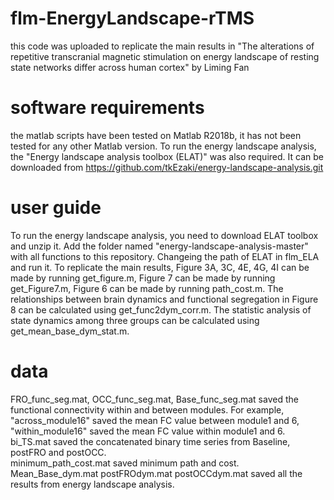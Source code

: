 # flm-EnergyLandscape-rTMS
this code was uploaded to replicate the main results in "The alterations of repetitive transcranial magnetic stimulation on energy landscape of resting state networks differ across human cortex" by Liming Fan
# software requirements
the matlab scripts have been tested on Matlab R2018b, it has not been tested for any other Matlab version.
To run the energy landscape analysis, the "Energy landscape analysis toolbox (ELAT)" was also required. It can be downloaded from https://github.com/tkEzaki/energy-landscape-analysis.git
# user guide
To run the energy landscape analysis, you need to download ELAT toolbox and unzip it. Add the folder named "energy-landscape-analysis-master" with all functions to this repository. Changeing the path of ELAT in flm_ELA and run it.
To replicate the main results, Figure 3A, 3C, 4E, 4G, 4I can be made by running get_figure.m, Figure 7 can be made by running get_Figure7.m, Figure 6 can be made by running path_cost.m. The relationships between brain dynamics and functional segregation in Figure 8 can be calculated using get_func2dym_corr.m. The statistic analysis of state dynamics among three groups can be calculated using get_mean_base_dym_stat.m. 
# data
FRO_func_seg.mat, OCC_func_seg.mat, Base_func_seg.mat saved the functional connectivity within and between modules. For example, "across_module16" saved the mean FC value between module1 and 6, "within_module16" saved the mean FC value within module1 and 6. 
bi_TS.mat saved the concatenated binary time series from Baseline, postFRO and postOCC.  
minimum_path_cost.mat saved minimum path and cost. 
Mean_Base_dym.mat postFROdym.mat postOCCdym.mat saved all the results from energy landscape analysis. 

